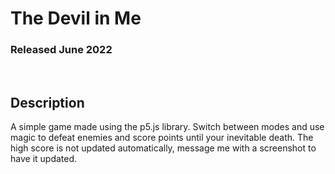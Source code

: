 # The Devil in Me
### Released June 2022

<br/>

## Description
A simple game made using the p5.js library. Switch between
modes and use magic to defeat enemies and score points until
your inevitable death. The high score is not updated automatically,
message me with a screenshot to have it updated.
